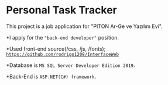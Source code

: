 <h1>Personal Task Tracker</h1>
This project is a job application for "PITON Ar-Ge ve Yazılım Evi".
                        
*I apply for the <code>"back-end developer"</code> position. 
                            
*Used front-end source(/css, /js, /fonts); <code>https://github.com/rodrigo1208/InterfaceWeb</code>
                            
*Database is <code>MS SQL Server Developer Edition 2019</code>.
                            
*Back-End is <code>ASP.NET(C#) framework</code>.
